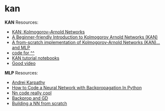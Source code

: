 # kan

**KAN** Resources:
- [KAN: Kolmogorov–Arnold Networks](https://arxiv.org/pdf/2404.19756)
- [A Beginner-friendly Introduction to Kolmogorov Arnold Networks (KAN)](https://www.dailydoseofds.com/a-beginner-friendly-introduction-to-kolmogorov-arnold-networks-kan/)
- [A from-scratch implementation of Kolmogorov-Arnold Networks (KAN)…and MLP](https://mlwithouttears.com/2024/05/15/a-from-scratch-implementation-of-kolmogorov-arnold-networks-kan/)
- [code for ^^](https://github.com/lollodealma/ml_without_tears/tree/master)
- [KAN tutorial notebooks](https://github.com/pg2455/KAN-Tutorial/tree/main)
- [Good video](https://www.youtube.com/watch?v=-PFIkkwWdnM)

**MLP** Resources:
- [Andrej Karpathy](https://www.youtube.com/watch?v=VMj-3S1tku0&list=PLAqhIrjkxbuWI23v9cThsA9GvCAUhRvKZ&index=1)
- [How to Code a Neural Network with Backpropagation In Python](https://machinelearningmastery.com/implement-backpropagation-algorithm-scratch-python/)
- [Nn code really cool](https://github.com/t9nzin/mnist-from-scratch/blob/main/src/neural_network.py)
- [Backprop and GD](https://www.pycodemates.com/2023/02/backpropagation-and-gradient-descent-simplified.html)
- [Building a NN from scratch](https://www.pycodemates.com/2023/04/coding-a-neural-network-from-scratch-using-python.html)

